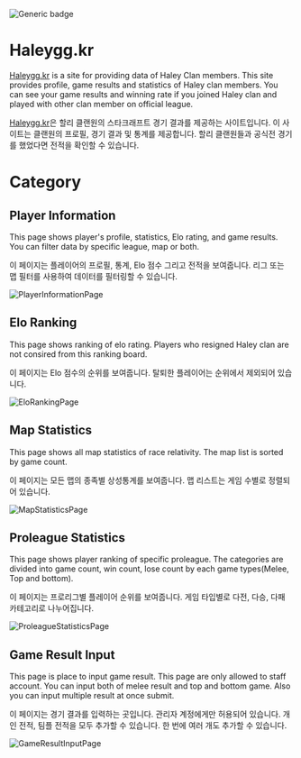 ![Generic badge](https://img.shields.io/badge/version-0.3.3-stable.svg)

# Haleygg.kr

[Haleygg.kr](https://haleygg.kr) is a site for providing data of Haley Clan members. This site provides profile, game results and statistics of Haley clan members. 
You can see your game results and winning rate if you joined Haley clan and played with other clan member on official league.

[Haleygg.kr](https://haleygg.kr)은 할리 클랜원의 스타크래프트 경기 결과를 제공하는 사이트입니다. 이 사이트는 클랜원의 프로필, 경기 결과 및 통계를 제공합니다.
할리 클랜원들과 공식전 경기를 했었다면 전적을 확인할 수 있습니다.


# Category

## Player Information

This page shows player's profile, statistics, Elo rating, and game results.
You can filter data by specific league, map or both.

이 페이지는 플레이어의 프로필, 통계, Elo 점수 그리고 전적을 보여줍니다.
리그 또는 맵 필터를 사용하여 데이터를 필터링할 수 있습니다.

![PlayerInformationPage](https://user-images.githubusercontent.com/13350111/170453738-148531d6-d8af-45ed-8194-64012e3b86f5.png)


## Elo Ranking

This page shows ranking of elo rating. Players who resigned Haley clan are not consired from this ranking board.

이 페이지는 Elo 점수의 순위를 보여줍니다. 탈퇴한 플레이어는 순위에서 제외되어 있습니다.

![EloRankingPage](https://user-images.githubusercontent.com/13350111/170454140-a862155e-fc1c-4e91-b881-6fc855a0c11d.png)


## Map Statistics

This page shows all map statistics of race relativity. The map list is sorted by game count.

이 페이지는 모든 맵의 종족별 상성통계를 보여줍니다. 맵 리스트는 게임 수별로 정렬되어 있습니다.

![MapStatisticsPage](https://user-images.githubusercontent.com/13350111/170456431-2c59ac4a-00e8-493c-8c87-ca85e72c444d.png)


## Proleague Statistics

This page shows player ranking of specific proleague. The categories are divided into game count, win count, lose count by each game types(Melee, Top and bottom).

이 페이지는 프로리그별 플레이어 순위를 보여줍니다. 게임 타입별로 다전, 다승, 다패 카테고리로 나누어집니다.

![ProleagueStatisticsPage](https://user-images.githubusercontent.com/13350111/170456426-f5aafd88-dfb0-4ff3-bfa9-d69e98af6c3d.png)


## Game Result Input

This page is place to input game result. This page are only allowed to staff account.
You can input both of melee result and top and bottom game. Also you can input multiple result at once submit.

이 페이지는 경기 결과를 입력하는 곳입니다. 관리자 계정에게만 허용되어 있습니다. 
개인 전적, 팀플 전적을 모두 추가할 수 있습니다. 한 번에 여러 개도 추가할 수 있습니다.

![GameResultInputPage](https://user-images.githubusercontent.com/13350111/170456418-3530fcd2-f1b6-4ab1-be03-a20769cc2f0b.png)


